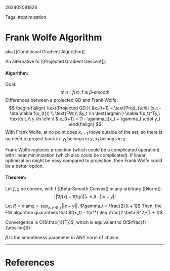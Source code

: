 202402081826

Tags: #optimization 

# Frank Wolfe Algorithm
aka [[Conditional Gradient Algorithm]].

An alternative to [[Projected Gradient Descent]].


#### Algorithm:
Goal:
$$
\text{min}: f(x), \text{f is $\beta$-smooth}
$$
Differences between a projected GD and Frank Wolfe:
$$
\begin{flalign}
\text{Projected GD:}\ &x_{t+1} = \text{Proj}_{\chi} (x_t - \eta \nabla f(x_{t})) \\
\text{FW:}\ &y_t \in \text{argmin:} \nabla f(x_t)^Ty,\ \text{s.t.}\ y \in \chi \\
& x_{t+1} = (1 - \gamma_t)x_t + \gamma_t \cdot y_t
\end{flalign}
$$
With Frank Wolfe, at no point does $x_{t+1}$ move outside of the set, so there is no need to project back in.  $y_t$ belongs in $\chi$, $x_t$ belongs in $\chi$.

Frank Wolfe replaces projection (which could be a complicated operation) with linear minimization (which also could be complicated).  If linear optimization might be easy compared to projection, then Frank Wolfe could be a better option.

#### Theorem:
Let $f, \chi$ be convex, with f [[Beta-Smooth Convex]] in any arbitrary [[Norm]]:
$$
||\nabla f(x) - \nabla f(y)||_* \leq \beta \cdot ||x - y||
$$
Let $R = \text{diam} \chi = \text{sup}_{x, y \in \chi} ||x - y||$,
$\gamma_t = \frac{2}{t + 1}$
Then, the FW algorithm guarantees that $f(x_t) - f(x^*) \leq \frac{2 \beta R^2}{T + 1}$

Convergence is O($\frac{1}{T})$, which is equivalent to O($\frac{1}{\epsilon}$).

$\beta$ is the smoothness parameter in ANY norm of choice.

---
# References
